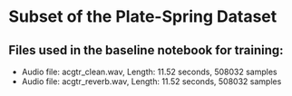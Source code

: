 # Subset of the Plate-Spring Dataset




## Files used in the baseline notebook for training:
- Audio file: acgtr_clean.wav, Length: 11.52 seconds, 508032 samples
- Audio file: acgtr_reverb.wav, Length: 11.52 seconds, 508032 samples
